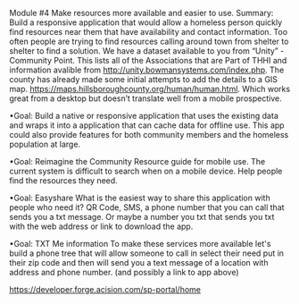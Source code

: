 ﻿Module #4 Make resources more available and easier to use. Summary: Build a responsive application that would allow a homeless person quickly find resources near them that have availability and contact information. Too often people are trying to find resources calling around town from shelter to shelter to find a solution. We have a dataset available to you from “Unity” - Community Point. This lists all of the Associations that are Part of THHI and information avalible from http://unity.bowmansystems.com/index.php. The county has already made some initial attempts to add the details to a GIS map. https://maps.hillsboroughcounty.org/human/human.html. Which works great from a desktop but doesn’t translate well from a mobile prospective. 

•Goal: Build a native or responsive application that uses the existing data and wraps it into a application that can cache data for offline use. This app could also provide features for both community members and the homeless population at large. 


•Goal: Reimagine the Community Resource guide for mobile use. The current system is difficult to search when on a mobile device. Help people find the resources they need. 


•Goal: Easyshare What is the easiest way to share this application with people who need it? QR Code, SMS, a phone number that you can call that sends you a txt message. Or maybe a number you txt that sends you txt with the web address or link to download the app. 


•Goal: TXT Me information To make these services more available let's build a phone tree that will allow someone to call in select their need put in their zip code and then will send you a text message of a location with address and phone number. (and possibly a link to app above)


https://developer.forge.acision.com/sp-portal/home